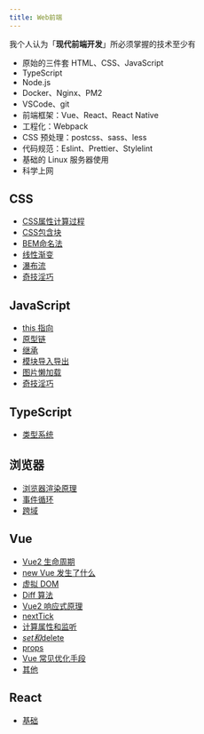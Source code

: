 ```yaml
---
title: Web前端
---
```


我个人认为「**现代前端开发**」所必须掌握的技术至少有

- 原始的三件套 HTML、CSS、JavaScript
- TypeScript
- Node.js
- Docker、Nginx、PM2
- VSCode、git
- 前端框架：Vue、React、React Native
- 工程化：Webpack
- CSS 预处理：postcss、sass、less
- 代码规范：Eslint、Prettier、Stylelint
- 基础的 Linux 服务器使用
- 科学上网

## CSS

- [CSS属性计算过程](./css/css-computed)
- [CSS包含块](./css/bfc)
- [BEM命名法](./css/bem-naming)
- [线性渐变](./css/linear-gradient)
- [瀑布流](./css/waterfall)
- [奇技淫巧](./css/technique)

## JavaScript

- [this 指向](./javascript/this)
- [原型链](./javascript/prototype)
- [继承](./javascript/extends)
- [模块导入导出](./javascript/module)
- [图片懒加载](./javascript/lazy-load)
- [奇技淫巧](./javascript/technique)

## TypeScript

- [类型系统](./typescript/type-system)

## 浏览器

- [浏览器渲染原理](./browser/rendering)
- [事件循环](./browser/eventloop)
- [跨域](./browser/cross-domain)

## Vue

- [Vue2 生命周期](./vue/Vue2生命周期)
- [new Vue 发生了什么](./vue/newVue)
- [虚拟 DOM](./vue/虚拟DOM)
- [Diff 算法](./vue/Diff算法)
- [Vue2 响应式原理](./vue/Vue2响应式原理)
- [nextTick](./vue/nextTick)
- [计算属性和监听](./vue/计算属性和监听)
- [$set和$delete](./vue/$set和$delete)
- [props](./vue/props)
- [Vue 常见优化手段](./vue/Vue常见优化手段)
- [其他](./vue/其他)

## React

- [基础](./react/basic)
